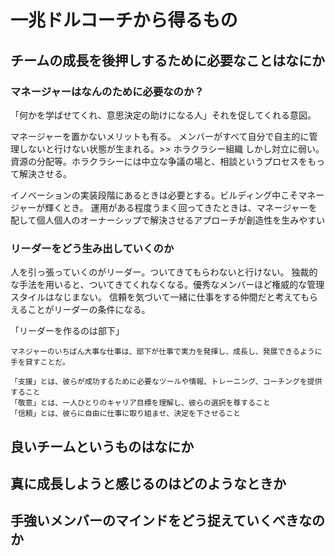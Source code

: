# 一兆ドルコーチから得るもの

## チームの成長を後押しするために必要なことはなにか


### マネージャーはなんのために必要なのか？
「何かを学ばせてくれ、意思決定の助けになる人」それを促してくれる意図。


マネージャーを置かないメリットも有る。
メンバーがすべて自分で自主的に管理しないと行けない状態が生まれる。>> ホラクラシー組織
しかし対立に弱い。資源の分配等。ホラクラシーには中立な争議の場と、相談というプロセスをもって解決させる。

イノベーションの実装段階にあるときは必要とする。ビルディング中こそマネージャーが輝くとき。
運用がある程度うまく回ってきたときは、マネージャーを配して個人個人のオーナーシップで解決させるアプローチが創造性を生みやすい

### リーダーをどう生み出していくのか

人を引っ張っていくのがリーダー。ついてきてもらわないと行けない。
独裁的な手法を用いると、ついてきてくれなくなる。優秀なメンバーほど権威的な管理スタイルはなじまない。
信頼を気づいて一緒に仕事をする仲間だと考えてもらえることがリーダーの条件になる。

「リーダーを作るのは部下」


```
マネジャーのいちばん大事な仕事は、部下が仕事で実力を発揮し、成長し、発展できるように手を貸すことだ。

「支援」とは、彼らが成功するために必要なツールや情報、トレーニング、コーチングを提供すること
「敬意」とは、一人ひとりのキャリア目標を理解し、彼らの選択を尊すること
「信頼」とは、彼らに自由に仕事に取り組ませ、決定を下させること
```


## 良いチームというものはなにか


## 真に成長しようと感じるのはどのようなときか


## 手強いメンバーのマインドをどう捉えていくべきなのか
